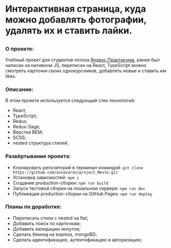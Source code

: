 # Интерактивная страница, куда можно добавлять фотографии, удалять их и ставить лайки.
## 

### О проекте:
Учебный проект для студентов потока [Яндекс.Практикума](https://praktikum.yandex.ru/web/), ранее был написан на нативном JS, переписан на React, TypeScript можно смотреть карточки своих однокурсников, добавлять новые и ставить им likes.

### Описание:
В этом проекте используется следующий стек технологий:
* React; 
* TypeScript;
* Redux;
* Redux-Saga;
* Верстка BEM;
* SCSS;
* nested структура стилей;

### Развёртывание проекта:
* Клонировать репозиторий в терминал командой: ```git clone https://github.com/asnazarov/project_Mesto.git```
* Установка зависмостей: ```npm i```
* Создание production-сборки: ```npm run build```
* Запуск тестовой сборки на локальном сервере: ```npm run dev```
* Публикация production-сборки на GitHub Pages: ```npm run deploy```

### Планы по доработке:
* Переписать стили с nested на flat;
* Добавить поиск по карточкам;
* Добавить валидацию инпутов;
* Сделать бекенд на express, mongoBD;
* Сделать идентификацию, аутентификацию и авторизацию;
